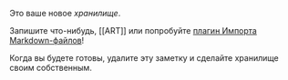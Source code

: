Это ваше новое *хранилище*.

Запишите что-нибудь, [[ART]] или попробуйте [плагин Импорта Markdown-файлов](https://help.obsidian.md/Plugins/Importer)!

Когда вы будете готовы, удалите эту заметку и сделайте хранилище своим собственным.
